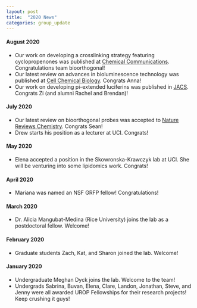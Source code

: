 ```yaml
---
layout: post
title:  "2020 News"
categories: group_update
---
```


#### August 2020
- Our work on developing a crosslinking strategy featuring cyclopropenones was published at [Chemical Communications](https://pubs.rsc.org/en/content/articlelanding/2020/cc/d0cc04600k#!divAbstract). Congratulations team bioorthogonal!
- Our latest review on advances in bioluminescence technology was published at [Cell Chemical Biology](https://www.sciencedirect.com/science/article/abs/pii/S2451945620302956). Congrats Anna!
- Our work on developing pi-extended luciferins was published in [JACS](https://pubs.acs.org/doi/10.1021/jacs.0c01064). Congrats Zi (and alumni Rachel and Brendan)!


#### July 2020
- Our latest review on bioorthogonal probes was accepted to [Nature Reviews Chemistry](https://www.nature.com/articles/s41570-020-0205-0). Congrats Sean!
- Drew starts his position as a lecturer at UCI. Congrats!

#### May 2020
- Elena  accepted a position in the Skowronska-Krawczyk lab at UCI. She will be venturing into some lipidomics work.  Congrats!

#### April 2020
- Mariana was named an NSF GRFP fellow! Congratulations!

#### March 2020
- Dr. Alicia Mangubat-Medina (Rice University) joins the lab as a postdoctoral fellow. Welcome!

#### February 2020
- Graduate students Zach, Kat, and Sharon joined the lab. Welcome!

#### January 2020
- Undergraduate Meghan Dyck joins the lab. Welcome to the team!
- Undergrads Sabrina, Buvan, Elena, Clare, Landon, Jonathan, Steve, and Jenny were all awarded UROP Fellowships for their research projects! Keep crushing it guys!
